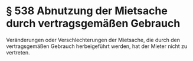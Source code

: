 # § 538 Abnutzung der Mietsache durch vertragsgemäßen Gebrauch
Veränderungen oder Verschlechterungen der Mietsache, die durch den vertragsgemäßen Gebrauch herbeigeführt werden, hat der Mieter nicht zu vertreten.